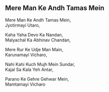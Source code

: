 ## Mere Man Ke Andh Tamas Mein

Mere Man Ke Andh Tamas Mein,  
Jyotirmayi Utaro,

Kaha Yaha Devo Ka Nandan,  
Malyachal Ka Abhinav Chandan,

Mere Rur Ke Udje Man Main,  
Karunamayi Vicharo,

Nahi Kahi Kuch Mujh Mein Sundar,  
Kajal Sa Kala Yeh Antar,

Parano Ke Gehre Gehwar Mein,  
Mamtamayi Vicharo

